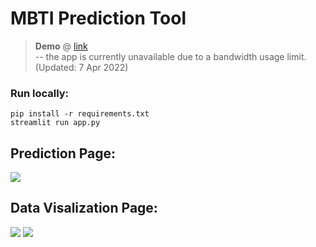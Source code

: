 # MBTI Prediction Tool

<!-- > **App** @ [link](https://share.streamlit.io/ackw/mbti-prediction-tool/main/app.py)<br> -->
> **Demo** @ [link](https://youtu.be/zxKSBiNOqKQ)<br>
> -- the app is currently unavailable due to a bandwidth usage limit. (Updated: 7 Apr 2022)<br>
<!-- > -- backup available @ [link](https://share.streamlit.io/andrelchew/mbti/main/app.py) (Updated: 8 Apr 2022) -->
<!-- > **Models** @ [link](https://github.com/ackw/mbti-prediction) // currently a private repo -->

### Run locally:
`pip install -r requirements.txt`
<br>
`streamlit run app.py `

## Prediction Page:
<img src="https://user-images.githubusercontent.com/69747121/154801469-c2ea777b-ade3-4584-bc42-e8dfebf73750.png">

## Data Visalization Page:
<img src="https://user-images.githubusercontent.com/69747121/154801475-4f624f5d-0ea9-4dff-a609-15a366478cd9.png">
<img src="https://user-images.githubusercontent.com/69747121/154801473-9c4a35c5-8bba-430f-8d81-7979fb5629ab.png">
